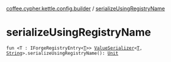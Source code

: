 [coffee.cypher.kettle.config.builder](index.md) / [serializeUsingRegistryName](./serialize-using-registry-name.md)

# serializeUsingRegistryName

`fun <T : IForgeRegistryEntry<`[`T`](serialize-using-registry-name.md#T)`>> `[`ValueSerializer`](../coffee.cypher.kettle.config.builder.type/-value-serializer/index.md)`<`[`T`](serialize-using-registry-name.md#T)`, `[`String`](https://kotlinlang.org/api/latest/jvm/stdlib/kotlin/-string/index.html)`>.serializeUsingRegistryName(): `[`Unit`](https://kotlinlang.org/api/latest/jvm/stdlib/kotlin/-unit/index.html)